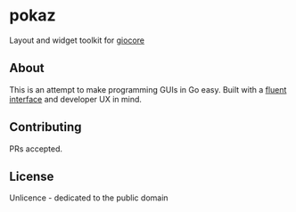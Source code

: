 # pokaz

Layout and widget toolkit for [giocore](https://github.com/cybriq/giocore)

## About

This is an attempt to make programming GUIs in Go easy. Built with a 
[fluent interface](https://en.wikipedia.org/wiki/Fluent_interface) and developer UX in mind.

## Contributing

PRs accepted.

## License

Unlicence - dedicated to the public domain